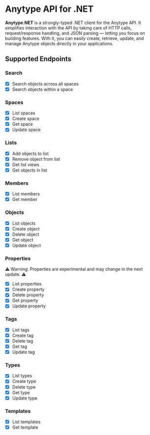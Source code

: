 # Anytype API for .NET

**Anytype\.NET** is a strongly-typed .NET client for the Anytype API. 
It simplifies interaction with the API by taking care of HTTP calls, request/response handling, and JSON parsing — letting you focus on building features.
With it, you can easily create, retrieve, update, and manage Anytype objects directly in your applications.

## Supported Endpoints

### Search
- [x] Search objects across all spaces
- [x] Search objects within a space
### Spaces
- [x] List spaces
- [x] Create space
- [x] Get space
- [x] Update space
### Lists
- [x] Add objects to list
- [x] Remove object from list
- [x] Get list views
- [x] Get objects in list
### Members
- [x] List members
- [x] Get member
### Objects
- [x] List objects
- [x] Create object
- [x] Delete object
- [x] Get object
- [x] Update object
### Properties
⚠ Warning: Properties are experimental and may change in the next update. ⚠ 
- [x] List properties
- [x] Create property
- [x] Delete property
- [x] Get property
- [x] Update property
### Tags
- [x] List tags
- [x] Create tag
- [x] Delete tag
- [x] Get tag
- [x] Update tag
### Types
- [x] List types
- [x] Create type
- [x] Delete type
- [x] Get type
- [x] Update type
### Templates
- [x] List templates
- [x] Get template